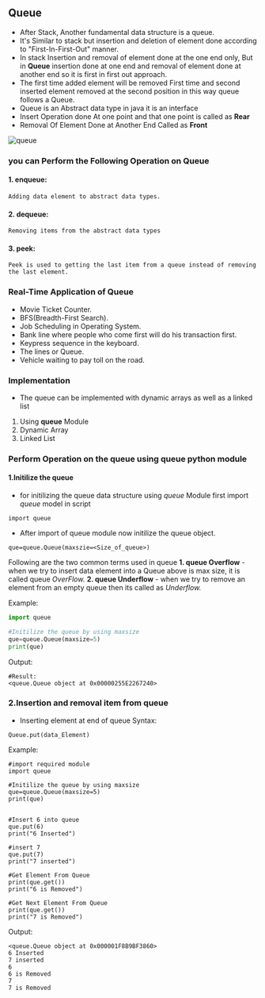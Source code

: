 ## Queue

- After Stack, Another fundamental data structure is a queue.
- It's Similar to stack but insertion and deletion of element done according to
"First-In-First-Out" manner.
- In stack Insertion and removal of element done at the one end only, But in **Queue** insertion done at one end and removal of element done at another end so it is first in first out approach.
- The first time added element will be removed First time and second inserted element removed at the second position in this way queue follows a Queue.
- Queue is an Abstract data type in java it is an interface
- Insert Operation done At one point and that one point is called as **Rear**
- Removal Of Element Done at Another End Called as **Front**

![queue](https://github.com/chavarera/PythonScript/blob/master/DataStructureAndAlgorithm/queue.png)

### you can Perform the Following Operation on Queue

#### 1. enqueue:
    Adding data element to abstract data types.

#### 2. dequeue:    
    Removing items from the abstract data types

#### 3. peek:
    Peek is used to getting the last item from a queue instead of removing the last element.

### Real-Time  Application of Queue
- Movie Ticket Counter.
- BFS(Breadth-First Search).
- Job Scheduling in Operating System.
- Bank line where people who come first will do his transaction first.
- Keypress sequence in the keyboard.
- The lines or Queue.
- Vehicle waiting to pay toll on the road.


### Implementation

- The queue can be implemented with dynamic arrays as well as a linked list
1. Using **queue** Module
2. Dynamic Array
3. Linked List


### Perform Operation on the queue using queue python module

#### 1.Initilize the queue
- for initilizing the queue data structure using *queue* Module  first import *queue* model in script
```
import queue
```
- After import of queue module now initilize the queue object.
```
que=queue.Queue(maxszie=<Size_of_queue>)
```
Following are the two common terms used in queue
**1. queue Overflow**
    - when we try to insert data element into a Queue above is max size, it is called queue *OverFlow.*
**2. queue Underflow**
    - when we try to remove an element from an empty queue then its called as *Underflow.*

Example:
```python
import queue

#Initilize the queue by using maxsize
que=queue.Queue(maxsize=5)
print(que)
```

Output:
```
#Result:
<queue.Queue object at 0x00000255E2267240>
```


### 2.Insertion and removal item from queue
- Inserting element at end of queue
Syntax:
```
Queue.put(data_Element)
```
Example:
```
#import required module
import queue

#Initilize the queue by using maxsize
que=queue.Queue(maxsize=5)
print(que)


#Insert 6 into queue
que.put(6)
print("6 Inserted")

#insert 7
que.put(7)
print("7 inserted")

#Get Element From Queue
print(que.get())
print("6 is Removed")

#Get Next Element From Queue
print(que.get())
print("7 is Removed")
```

Output:
```
<queue.Queue object at 0x000001F8B9BF3860>
6 Inserted
7 inserted
6
6 is Removed
7
7 is Removed
```
